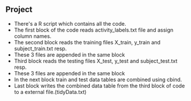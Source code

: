 ## Project
- There's a R script which contains all the code.
- The first block of the code reads activity_labels.txt file and assign column names.
- The second block reads the training files X_train, y_train and subject_train.txt resp.
- These 3 files are appended in the same block
- Third block reads the testing files X_test, y_test and subject_test.txt resp.
- These 3 files are appended in the same block
- In the next block train and test data tables are combined using cbind.
- Last block writes the combined data table from the third block of code to a external file.(tidyData.txt)